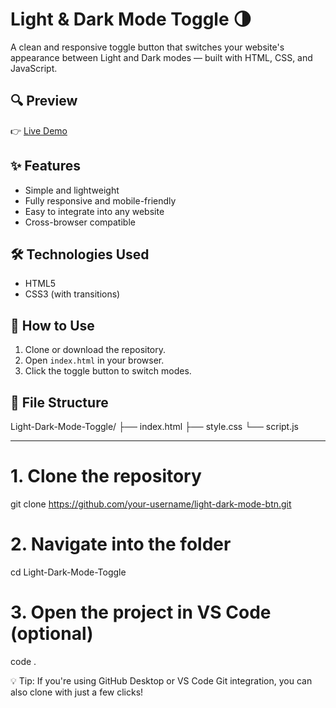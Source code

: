 # Light & Dark Mode Toggle 🌗

A clean and responsive toggle button that switches your website's appearance between Light and Dark modes — built with HTML, CSS, and JavaScript.

## 🔍 Preview

👉 [Live Demo](https://eilya1387.github.io/light-dark-mode-btn/)  


## ✨ Features

- Simple and lightweight
- Fully responsive and mobile-friendly
- Easy to integrate into any website
- Cross-browser compatible

## 🛠 Technologies Used

- HTML5
- CSS3 (with transitions)


## 🚀 How to Use

1. Clone or download the repository.
2. Open `index.html` in your browser.
3. Click the toggle button to switch modes.

## 📂 File Structure
Light-Dark-Mode-Toggle/
├── index.html
├── style.css
└── script.js

---

# 1. Clone the repository
git clone https://github.com/your-username/light-dark-mode-btn.git

# 2. Navigate into the folder
cd Light-Dark-Mode-Toggle

# 3. Open the project in VS Code (optional)
code .

💡 Tip: If you're using GitHub Desktop or VS Code Git integration, you can also clone with just a few clicks!

